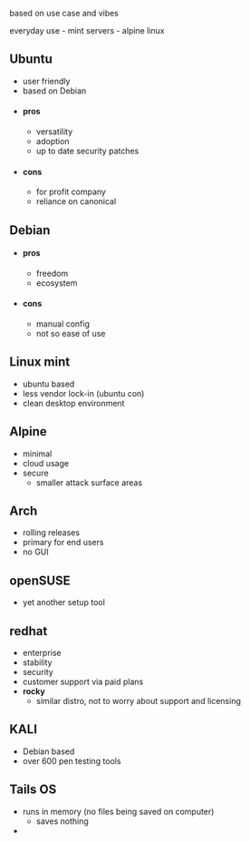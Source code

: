 based on use case and vibes

everyday use - mint
servers - alpine linux 

## Ubuntu
- user friendly 
- based on Debian
- #### pros
	- versatility
	- adoption 
	- up to date security patches
- #### cons
	- for profit company
	- reliance on canonical 


## Debian
- #### pros
	- freedom 
	- ecosystem
- #### cons
	- manual config
	- not so ease of use

## Linux mint
- ubuntu based
- less vendor lock-in (ubuntu con)
- clean desktop environment


## Alpine
 - minimal 
 - cloud usage 
 - secure
	 - smaller attack surface areas


## Arch
 - rolling releases
 - primary for end users
 - no GUI

## openSUSE
- yet another setup tool


## redhat
- enterprise
- stability 
- security
- customer support via paid plans
- **rocky** 
	- similar distro, not to worry about support and licensing

## KALI
- Debian based
- over 600 pen testing tools


## Tails OS
- runs in memory (no files being saved on computer)
	- saves nothing 
- 